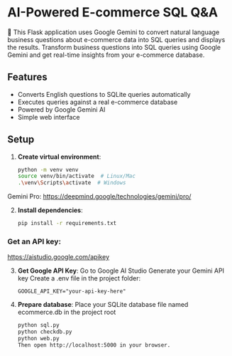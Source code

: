 # AI-Powered E-commerce SQL Q&A

🚀 This Flask application uses Google Gemini to convert natural language business questions about e-commerce data into SQL queries and displays the results.
Transform business questions into SQL queries using Google Gemini and get real-time insights from your e-commerce database.

## Features

- Converts English questions to SQLite queries automatically
- Executes queries against a real e-commerce database
- Powered by Google Gemini AI
- Simple web interface

## Setup

1. **Create virtual environment**:
   ```bash
   python -m venv venv
   source venv/bin/activate  # Linux/Mac
   .\venv\Scripts\activate  # Windows

Gemini Pro: https://deepmind.google/technologies/gemini/pro/

2. **Install dependencies**:
   ```bash
   pip install -r requirements.txt
### Get an API key:
https://aistudio.google.com/apikey

3. **Get Google API Key**:
   Go to Google AI Studio
   Generate your Gemini API key
   Create a .env file in the project folder:
   ```text
   GOOGLE_API_KEY="your-api-key-here"

4. **Prepare database**:
   Place your SQLite database file named ecommerce.db in the project root
   ``` bash
   python sql.py
   python checkdb.py
   python web.py
   Then open http://localhost:5000 in your browser.
